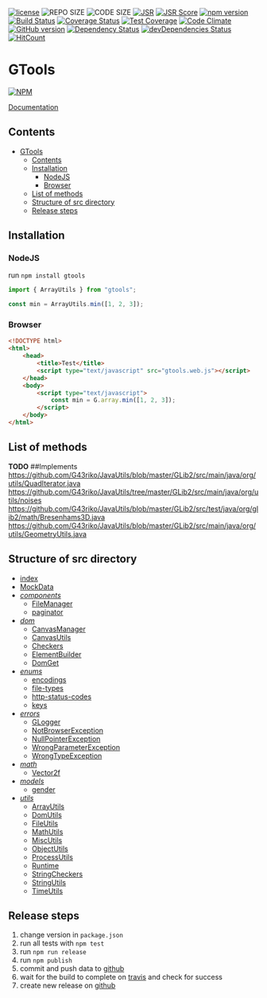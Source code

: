 [![license](https://img.shields.io/github/license/mashape/apistatus.svg)](https://github.com/G43riko/GTools/blob/master/LICENSE)
![REPO SIZE](https://img.shields.io/github/repo-size/G43riko/GTools.svg?style=flat-square)
![CODE SIZE](https://img.shields.io/github/languages/code-size/G43riko/GTools.svg?style=flat-square)
[![JSR](https://jsr.io/badges/@g43/utils)](https://jsr.io/@g43/utils)
[![JSR Score](https://jsr.io/badges/@g43/utils/score)](https://jsr.io/@g43/utils)
[![npm version](https://badge.fury.io/js/gtools.svg)](https://badge.fury.io/js/gtools)
[![Build Status](https://api.travis-ci.org/G43riko/GTools.svg?branch=master)](https://travis-ci.org/G43riko/GTools)
[![Coverage Status](https://coveralls.io/repos/github/G43riko/GTools/badge.svg?branch=master)](https://coveralls.io/github/G43riko/GTools?branch=master)
[![Test Coverage](https://api.codeclimate.com/v1/badges/bbb0af52dcd730cdc422/test_coverage)](https://codeclimate.com/github/G43riko/GTools/test_coverage)
[![Code Climate](https://codeclimate.com/github/G43riko/GTools.svg)](https://codeclimate.com/github/G43riko/GTools)
[![GitHub version](https://badge.fury.io/gh/G43riko%2FGTools.svg)](https://badge.fury.io/gh/G43riko%2FGTools)
[![Dependency Status](https://david-dm.org/G43riko/GTools.svg)](https://david-dm.org/G43riko/GTools)
[![devDependencies Status](https://david-dm.org/G43riko/GTools/dev-status.svg)](https://david-dm.org/G43riko/GTools?type=dev)
[![HitCount](http://hits.dwyl.io/G43riko/GToools.svg)](http://hits.dwyl.io/G43riko/GToools)

# GTools

[![NPM](https://nodei.co/npm/gtools.png)](https://www.npmjs.com/package/gtools)

[Documentation](https://g43riko.github.io/GTools/)

## Contents

- [GTools](#gtools)
  - [Contents](#contents)
  - [Installation](#installation)
    - [NodeJS](#nodejs)
    - [Browser](#browser)
  - [List of methods](#list-of-methods)
  - [Structure of src directory](#structure-of-src-directory)
  - [Release steps](#release-steps)

## Installation

### NodeJS

run `npm install gtools`

```javascript
import { ArrayUtils } from "gtools";

const min = ArrayUtils.min([1, 2, 3]);
```

### Browser

```html
<!DOCTYPE html>
<html>
    <head>
        <title>Test</title>
        <script type="text/javascript" src="gtools.web.js"></script>
    </head>
    <body>
        <script type="text/javascript">
            const min = G.array.min([1, 2, 3]);
        </script>
    </body>
</html>
```

## List of methods

**TODO** ##Implements https://github.com/G43riko/JavaUtils/blob/master/GLib2/src/main/java/org/utils/QuadIterator.java
https://github.com/G43riko/JavaUtils/tree/master/GLib2/src/main/java/org/utils/noises
https://github.com/G43riko/JavaUtils/blob/master/GLib2/src/test/java/org/glib2/math/Bresenhams3D.java
https://github.com/G43riko/JavaUtils/blob/master/GLib2/src/main/java/org/utils/GeometryUtils.java

## Structure of src directory

- [index](src/index.html)
- [MockData](src/MockData.ts)
- _[components](src/components)_
  - [FileManager](src/components/file-manager.ts)
  - [paginator](src/components/paginator.ts)
- _[dom](src/dom)_
  - [CanvasManager](src/dom/canvas-manager.ts)
  - [CanvasUtils](src/dom/canvas-utils.ts)
  - [Checkers](src/dom/deprecated/Checkers.ts)
  - [ElementBuilder](src/dom/element-builder.ts)
  - [DomGet](src/dom/dom-get.ts)
- _[enums](src/enums)_
  - [encodings](src/enums/enodings.enum.ts)
  - [file-types](src/enums/file-types.enum.ts)
  - [http-status-codes](src/enums/http-status-codes.enum.ts)
  - [keys](src/enums/keys.enum.ts)
- _[errors](src/errors)_
  - [GLogger](src/components/logger/g-logger.ts)
  - [NotBrowserException](src/errors/not-browser.exception.ts)
  - [NullPointerException](src/errors/null-pointer.exception.ts)
  - [WrongParameterException](src/errors/wrong-parameter.exception.ts)
  - [WrongTypeException](src/errors/wrong-type.exception.ts)
- _[math](src/math)_
  - [Vector2f](src/math/vector2f.ts)
- _[models](src/models)_
  - [gender](src/models/gender.ts)
- _[utils](src/utils)_
  - [ArrayUtils](src/utils/deprecated/ArrayUtils.ts)
  - [DomUtils](src/utils/DomUtils.ts)
  - [FileUtils](src/utils/FileUtils.ts)
  - [MathUtils](src/utils/deprecated/MathUtils.ts)
  - [MiscUtils](src/utils/deprecated/MiscUtils.ts)
  - [ObjectUtils](src/utils/deprecated/ObjectUtils.ts)
  - [ProcessUtils](src/utils/deprecated/ProcessUtils.ts)
  - [Runtime](src/utils/Runtime.ts)
  - [StringCheckers](src/utils/deprecated/StringCheckers.ts)
  - [StringUtils](src/utils/deprecated/StringUtils.ts)
  - [TimeUtils](src/utils/time-utils.ts)

## Release steps

1. change version in `package.json`
2. run all tests with `npm test`
3. run `npm run release`
4. run `npm publish`
5. commit and push data to [github](https://github.com/G43riko/GTools)
6. wait for the build to complete on [travis](https://travis-ci.org/G43riko/GTools) and check for success
7. create new release on [github](https://github.com/G43riko/GTools/releases)
